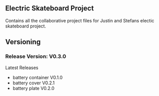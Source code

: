 ## Electric Skateboard Project

Contains all the collaborative project files for Justin and Stefans
electic skateboard project.

## Versioning
### Release Version: V0.3.0
Latest Releases
  - battery container	V0.1.0
  - battery cover	V0.2.1
  - battery plate	V0.2.0
